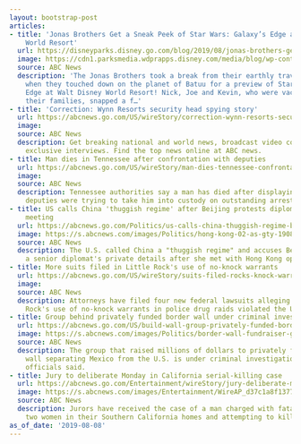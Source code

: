 ```yaml
---
layout: bootstrap-post
articles:
- title: 'Jonas Brothers Get a Sneak Peek of Star Wars: Galaxy’s Edge at Walt Disney
    World Resort'
  url: https://disneyparks.disney.go.com/blog/2019/08/jonas-brothers-get-a-sneak-peek-of-star-wars-galaxys-edge-at-walt-disney-world-resort/
  image: https://cdn1.parksmedia.wdprapps.disney.com/media/blog/wp-content/uploads/2019/08/Jobros3813.jpg
  source: ABC News
  description: 'The Jonas Brothers took a break from their earthly travels Thursday
    when they touched down on the planet of Batuu for a preview of Star Wars: Galaxy’s
    Edge at Walt Disney World Resort! Nick, Joe and Kevin, who were vacationing with
    their families, snapped a f…'
- title: 'Correction: Wynn Resorts security head spying story'
  url: https://abcnews.go.com/US/wireStory/correction-wynn-resorts-security-head-spying-story-64869172
  image: 
  source: ABC News
  description: Get breaking national and world news, broadcast video coverage, and
    exclusive interviews. Find the top news online at ABC news.
- title: Man dies in Tennessee after confrontation with deputies
  url: https://abcnews.go.com/US/wireStory/man-dies-tennessee-confrontation-deputies-64869171
  image: 
  source: ABC News
  description: Tennessee authorities say a man has died after displaying a gun while
    deputies were trying to take him into custody on outstanding arrest warrants
- title: US calls China 'thuggish regime' after Beijing protests diplomat's opposition
    meeting
  url: https://abcnews.go.com/Politics/us-calls-china-thuggish-regime-beijing-protests-diplomats/story?id=64864411
  image: https://s.abcnews.com/images/Politics/hong-kong-02-as-gty-190808_hpMain_16x9_992.jpg
  source: ABC News
  description: The U.S. called China a "thuggish regime" and accuses Beijing of leaking
    a senior diplomat's private details after she met with Hong Kong opposition
- title: More suits filed in Little Rock's use of no-knock warrants
  url: https://abcnews.go.com/US/wireStory/suits-filed-rocks-knock-warrants-64868738
  image: 
  source: ABC News
  description: Attorneys have filed four new federal lawsuits alleging that Little
    Rock's use of no-knock warrants in police drug raids violated the U.S. Constitution
- title: Group behind privately funded border wall under criminal investigation
  url: https://abcnews.go.com/US/build-wall-group-privately-funded-border-wall-criminal/story?id=64827607
  image: https://s.abcnews.com/images/Politics/border-wall-fundraiser-gty-jt-190614_hpMain_16x9_992.jpg
  source: ABC News
  description: The group that raised millions of dollars to privately fund a border
    wall separating Mexico from the U.S. is under criminal investigation in Florida,
    officials said.
- title: Jury to deliberate Monday in California serial-killing case
  url: https://abcnews.go.com/Entertainment/wireStory/jury-deliberate-monday-california-serial-killing-case-64868637
  image: https://s.abcnews.com/images/Entertainment/WireAP_d37c1a8f13774f91aa138d1aa1530cdf_16x9_992.jpg
  source: ABC News
  description: Jurors have received the case of a man charged with fatally stabbing
    two women in their Southern California homes and attempting to kill a third
as_of_date: '2019-08-08'
---
```


